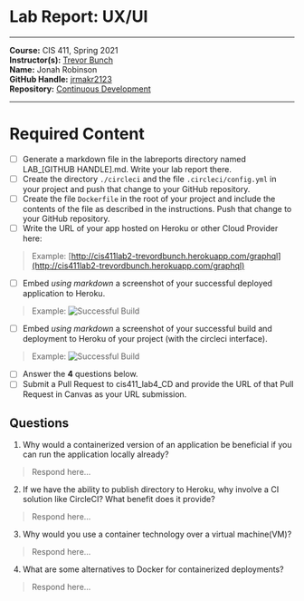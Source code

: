 # Lab Report: UX/UI
___
**Course:** CIS 411, Spring 2021  
**Instructor(s):** [Trevor Bunch](https://github.com/trevordbunch)  
**Name:** Jonah Robinson  
**GitHub Handle:** [jrmakr2123](https://github.com/jrmakr2123)  
**Repository:** [Continuous Development](https://github.com/jrmakr2123/cis411_lab4_CD) 
<!-- **Collaborators:**  -->
___

# Required Content

- [ ] Generate a markdown file in the labreports directory named LAB_[GITHUB HANDLE].md. Write your lab report there.
- [ ] Create the directory ```./circleci``` and the file ```.circleci/config.yml``` in your project and push that change to your GitHub repository.
- [ ] Create the file ```Dockerfile``` in the root of your project and include the contents of the file as described in the instructions. Push that change to your GitHub repository.
- [ ] Write the URL of your app hosted on Heroku or other Cloud Provider here:  
> Example: [http://cis411lab2-trevordbunch.herokuapp.com/graphql](http://cis411lab2-trevordbunch.herokuapp.com/graphql)
- [ ] Embed _using markdown_ a screenshot of your successful deployed application to Heroku.  
> Example: ![Successful Build](../ex/trevordbunch_lab2_01.png)
- [ ] Embed _using markdown_ a screenshot of your successful build and deployment to Heroku of your project (with the circleci interface).  
> Example: ![Successful Build](../ex/trevordbunch_lab2_02.png)
- [ ] Answer the **4** questions below.
- [ ] Submit a Pull Request to cis411_lab4_CD and provide the URL of that Pull Request in Canvas as your URL submission.

## Questions
1. Why would a containerized version of an application be beneficial if you can run the application locally already?
> Respond here...
2. If we have the ability to publish directory to Heroku, why involve a CI solution like CircleCI? What benefit does it provide?
> Respond here...
3. Why would you use a container technology over a virtual machine(VM)?
> Respond here...
4. What are some alternatives to Docker for containerized deployments?
> Respond here...